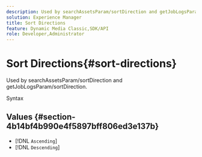 ```yaml
---
description: Used by searchAssetsParam/sortDirection and getJobLogsParam/sortDirection.
solution: Experience Manager
title: Sort Directions
feature: Dynamic Media Classic,SDK/API
role: Developer,Administrator
---
```


# Sort Directions{#sort-directions}

Used by searchAssetsParam/sortDirection and getJobLogsParam/sortDirection.

 Syntax 

## Values {#section-4b14bf4b990e4f5897bff806ed3e137b}

* [!DNL `Ascending`]
* [!DNL `Descending`]

